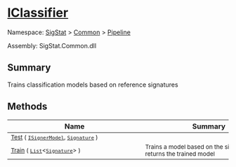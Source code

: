 # [IClassifier](./IClassifier.md)

Namespace: [SigStat]() > [Common](./../README.md) > [Pipeline](./README.md)

Assembly: SigStat.Common.dll

## Summary
Trains classification models based on reference signatures

## Methods

| Name | Summary | 
| --- | --- | 
| <div style="width:290px"><sub>[Test](./Methods/IClassifier-100663477.md) ( [`ISignerModel`](./ISignerModel.md), [`Signature`](./../Signature.md) )</sub></div>| <div style="width:290px"><sub></sub></div>| <br>
| <div style="width:290px"><sub>[Train](./Methods/IClassifier-100663476.md) ( [`List`](https://docs.microsoft.com/en-us/dotnet/api/System.Collections.Generic.List-1)\<[`Signature`](./../Signature.md)> )</sub></div>| <div style="width:290px"><sub>Trains a model based on the signatures and returns the trained model</sub></div>| <br>


